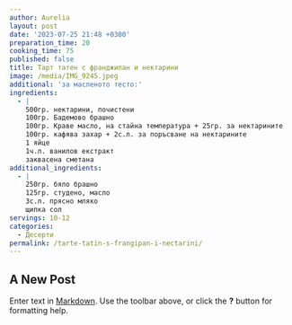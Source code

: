 ```yaml
---
author: Aurelia
layout: post
date: '2023-07-25 21:48 +0300'
preparation_time: 20
cooking_time: 75
published: false
title: Тарт татен с франджипан и нектарини
image: /media/IMG_9245.jpeg
additional: 'за масленото тесто:'
ingredients:
  - |
    500гр. нектарини, почистени
    100гр. Бадемово брашно
    100гр. Краве масло, на стайна температура + 25гр. за нектарините
    100гр. кафява захар + 2с.л. за поръсване на нектарините
    1 яйце
    1ч.л. ванилов екстракт
    заквасена сметана
additional_ingredients:
  - |
    250гр. бяло брашно
    125гр. студено, масло 
    3с.л. прясно мляко
    щипка сол
servings: 10-12
categories:
  - Десерти
permalink: /tarte-tatin-s-frangipan-i-nectarini/
---
```

## A New Post

Enter text in [Markdown](http://daringfireball.net/projects/markdown/). Use the toolbar above, or click the **?** button for formatting help.
